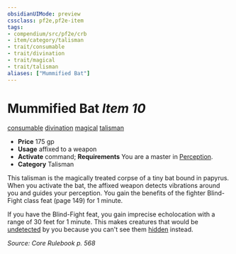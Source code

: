```yaml
---
obsidianUIMode: preview
cssclass: pf2e,pf2e-item
tags:
- compendium/src/pf2e/crb
- item/category/talisman
- trait/consumable
- trait/divination
- trait/magical
- trait/talisman
aliases: ["Mummified Bat"]
---
```

# Mummified Bat *Item 10*  
[consumable](../../../Rules/traits/consumable.md)  [divination](../../../Rules/traits/divination.md)  [magical](../../../Rules/traits/magical.md)  [talisman](../../../Rules/traits/talisman.md)  

- **Price** 175 gp
- **Usage** affixed to a weapon
- **Activate** command; **Requirements** You are a master in [Perception](../../skills.md#Perception).
- **Category** Talisman

This talisman is the magically treated corpse of a tiny bat bound in papyrus. When you activate the bat, the affixed weapon detects vibrations around you and guides your perception. You gain the benefits of the fighter Blind-Fight class feat (page 149) for 1 minute.

If you have the Blind-Fight feat, you gain imprecise echolocation with a range of 30 feet for 1 minute. This makes creatures that would be [undetected](../../../Rules/conditions.md#Undetected) by you because you can't see them [hidden](../../../Rules/conditions.md#Hidden) instead.

*Source: Core Rulebook p. 568*